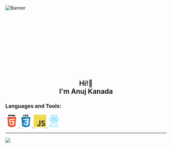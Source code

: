 <!DOCTYPE html>
<html lang="en">
<head>
  <meta charset="UTF-8">
  <meta name="viewport" content="width=device-width, initial-scale=1.0">
  <title>Crop GIF Example</title>
  <style>
    .crop-container {
      width: 200px;      /* Width of the visible area */
      height: 200px;     /* Height of the visible area */
      overflow: hidden;  /* Hide the parts of the image that overflow */
      position: relative;
      display: inline-block;
    }

    .crop-container img {
      object-fit: cover; /* Ensure the image covers the container */
      width: 100%;       /* Fill the width of the container */
      height: 100%;      /* Fill the height of the container */
    }
  </style>
</head>
<body>
  <p align="center">
    <div class="crop-container">
      <img src="https://res.cloudinary.com/dzxhn37ae/image/upload/v1715425278/uuciewpx74unm2fpus66.gif" alt="Banner">
    </div>
  </p>
</body>
</html>


<h2 align="center">Hi!👋 <br>I'm Anuj Kanada</h2>

<h3 align="left">Languages and Tools:</h3>
<p align="left"> 
<a href="https://www.w3schools.com/html/" target="_blank" rel="noreferrer"> <img src="https://raw.githubusercontent.com/devicons/devicon/master/icons/html5/html5-original-wordmark.svg" alt="html5" width="40" height="40"/> </a>
<a href="https://www.w3schools.com/css/" target="_blank" rel="noreferrer"> <img src="https://raw.githubusercontent.com/devicons/devicon/master/icons/css3/css3-original-wordmark.svg" alt="css3" width="40" height="40"/> </a>
<a href="https://www.w3schools.com/js/" target="_blank" rel="noreferrer"> <img src="https://raw.githubusercontent.com/devicons/devicon/master/icons/javascript/javascript-original.svg" alt="javascript" width="40" height="40"/> </a>
<a href="https://reactjs.org/" target="_blank" rel="noreferrer"> <img src="https://raw.githubusercontent.com/devicons/devicon/master/icons/react/react-original-wordmark.svg" alt="react" width="40" height="40"/> </a>


---
[![](https://visitcount.itsvg.in/api?id=Anuj-Kanada&icon=0&color=0)](https://visitcount.itsvg.in)

